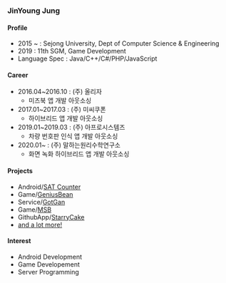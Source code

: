 ### JinYoung Jung
#### Profile
+ 2015 ~ : Sejong University, Dept of Computer Science & Engineering
+ 2019 : 11th SGM, Game Development
+ Language Spec : Java/C++/C#/PHP/JavaScript

#### Career
+ 2016.04~2016.10 : (주) 올리자
  + 미즈북 앱 개발 아웃소싱
+ 2017.01~2017.03 : (주) 미씨쿠폰
  + 하이브리드 앱 개발 아웃소싱
+ 2019.01~2019.03 : (주) 아프로시스템즈
  + 차량 번호판 인식 앱 개발 아웃소싱
+ 2020.01~ : (주) 말하는원리수학연구소
  + 화면 녹화 하이브리드 앱 개발 아웃소싱

#### Projects
+ Android/[SAT Counter](https://github.com/LIMECAKE/SAT-COUNTER)
+ Game/[GeniusBean](https://github.com/LIMECAKE/GeniusBean)
+ Service/[GotGan](https://github.com/LIMECAKE/GotGan)
+ Game/[MSB](https://github.com/7kQon/MSB)
+ GithubApp/[StarryCake](https://github.com/LIMECAKE/StarryCake)
+ [and a lot more!](https://github.com/LIMECAKE?tab=repositories)

#### Interest
+ Android Development
+ Game Developement
+ Server Programming
